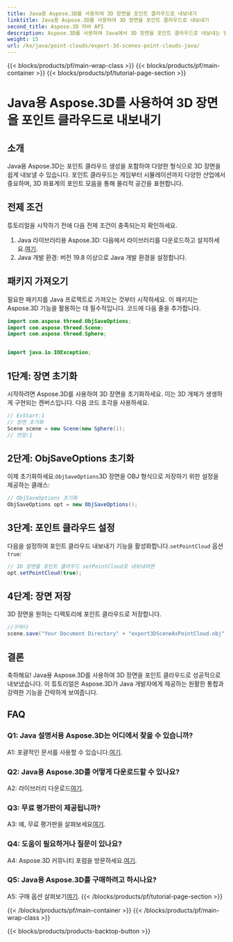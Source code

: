 ```yaml
---
title: Java용 Aspose.3D를 사용하여 3D 장면을 포인트 클라우드로 내보내기
linktitle: Java용 Aspose.3D를 사용하여 3D 장면을 포인트 클라우드로 내보내기
second_title: Aspose.3D 자바 API
description: Aspose.3D를 사용하여 Java에서 3D 장면을 포인트 클라우드로 내보내는 방법을 알아보세요. 강력한 3D 그래픽과 시각화로 애플리케이션을 강화하세요.
weight: 15
url: /ko/java/point-clouds/export-3d-scenes-point-clouds-java/
---
```


{{< blocks/products/pf/main-wrap-class >}}
{{< blocks/products/pf/main-container >}}
{{< blocks/products/pf/tutorial-page-section >}}

# Java용 Aspose.3D를 사용하여 3D 장면을 포인트 클라우드로 내보내기

## 소개

Java용 Aspose.3D는 포인트 클라우드 생성을 포함하여 다양한 형식으로 3D 장면을 쉽게 내보낼 수 있습니다. 포인트 클라우드는 게임부터 시뮬레이션까지 다양한 산업에서 중요하며, 3D 좌표계의 포인트 모음을 통해 물리적 공간을 표현합니다.

## 전제 조건

튜토리얼을 시작하기 전에 다음 전제 조건이 충족되는지 확인하세요.

1.  Java 라이브러리용 Aspose.3D: 다음에서 라이브러리를 다운로드하고 설치하세요.[여기](https://releases.aspose.com/3d/java/).
2. Java 개발 환경: 버전 19.8 이상으로 Java 개발 환경을 설정합니다.

## 패키지 가져오기

필요한 패키지를 Java 프로젝트로 가져오는 것부터 시작하세요. 이 패키지는 Aspose.3D 기능을 활용하는 데 필수적입니다. 코드에 다음 줄을 추가합니다.

```java
import com.aspose.threed.ObjSaveOptions;
import com.aspose.threed.Scene;
import com.aspose.threed.Sphere;


import java.io.IOException;
```

## 1단계: 장면 초기화

시작하려면 Aspose.3D를 사용하여 3D 장면을 초기화하세요. 이는 3D 개체가 생생하게 구현되는 캔버스입니다. 다음 코드 조각을 사용하세요.

```java
// ExStart:1
// 장면 초기화
Scene scene = new Scene(new Sphere());
// 연장:1
```

## 2단계: ObjSaveOptions 초기화

 이제 초기화하세요.`ObjSaveOptions`3D 장면을 OBJ 형식으로 저장하기 위한 설정을 제공하는 클래스:

```java
// ObjSaveOptions 초기화
ObjSaveOptions opt = new ObjSaveOptions();
```

## 3단계: 포인트 클라우드 설정

 다음을 설정하여 포인트 클라우드 내보내기 기능을 활성화합니다.`setPointCloud` 옵션`true`:

```java
// 3D 장면을 포인트 클라우드 setPointCloud로 내보내려면
opt.setPointCloud(true);
```

## 4단계: 장면 저장

3D 장면을 원하는 디렉토리에 포인트 클라우드로 저장합니다.

```java
//구하다
scene.save("Your Document Directory" + "export3DSceneAsPointCloud.obj", opt);
```

## 결론

축하해요! Java용 Aspose.3D를 사용하여 3D 장면을 포인트 클라우드로 성공적으로 내보냈습니다. 이 튜토리얼은 Aspose.3D가 Java 개발자에게 제공하는 원활한 통합과 강력한 기능을 간략하게 보여줍니다.

## FAQ

### Q1: Java 설명서용 Aspose.3D는 어디에서 찾을 수 있습니까?

 A1: 포괄적인 문서를 사용할 수 있습니다.[여기](https://reference.aspose.com/3d/java/).

### Q2: Java용 Aspose.3D를 어떻게 다운로드할 수 있나요?

 A2: 라이브러리 다운로드[여기](https://releases.aspose.com/3d/java/).

### Q3: 무료 평가판이 제공됩니까?

 A3: 예, 무료 평가판을 살펴보세요[여기](https://releases.aspose.com/).

### Q4: 도움이 필요하거나 질문이 있나요?

 A4: Aspose.3D 커뮤니티 포럼을 방문하세요.[여기](https://forum.aspose.com/c/3d/18).

### Q5: Java용 Aspose.3D를 구매하려고 하시나요?

 A5: 구매 옵션 살펴보기[여기](https://purchase.aspose.com/buy).
{{< /blocks/products/pf/tutorial-page-section >}}

{{< /blocks/products/pf/main-container >}}
{{< /blocks/products/pf/main-wrap-class >}}

{{< blocks/products/products-backtop-button >}}
